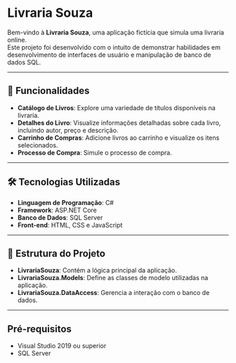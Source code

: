 # **Livraria Souza**  

Bem-vindo à **Livraria Souza**, uma aplicação fictícia que simula uma livraria online.  
Este projeto foi desenvolvido com o intuito de demonstrar habilidades em desenvolvimento de interfaces de usuário e manipulação de banco de dados SQL.  

---

## **📌 Funcionalidades**  

- **Catálogo de Livros**: Explore uma variedade de títulos disponíveis na livraria.  
- **Detalhes do Livro**: Visualize informações detalhadas sobre cada livro, incluindo autor, preço e descrição.  
- **Carrinho de Compras**: Adicione livros ao carrinho e visualize os itens selecionados.  
- **Processo de Compra**: Simule o processo de compra.  

---

## **🛠 Tecnologias Utilizadas**  

- **Linguagem de Programação**: C#  
- **Framework**: ASP.NET Core  
- **Banco de Dados**: SQL Server  
- **Front-end**: HTML, CSS e JavaScript  

---

## **📂 Estrutura do Projeto**  

- **LivrariaSouza**: Contém a lógica principal da aplicação.  
- **LivrariaSouza.Models**: Define as classes de modelo utilizadas na aplicação.  
- **LivrariaSouza.DataAccess**: Gerencia a interação com o banco de dados.  

---

## **Pré-requisitos**  

- Visual Studio 2019 ou superior  
- SQL Server  
